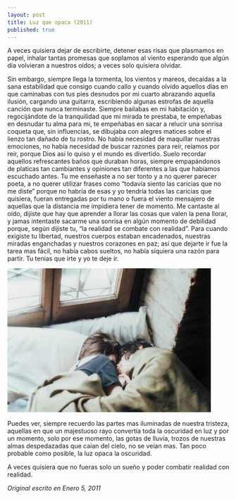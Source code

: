 ```yaml
---
layout: post
title: Luz que opaca (2011)
published: true
---
```


A veces quisiera dejar de escribirte, detener esas risas que plasmamos en papel, inhalar tantas promesas que soplamos al viento esperando que algún día volvieran a nuestros oídos; a veces solo quisiera olvidar.

Sin embargo, siempre llega la tormenta, los vientos y mareos, decaídas a la sana estabilidad que consigo cuando callo y cuando olvido aquellos días en que caminabas con tus pies desnudos por mi cuarto abrazando aquella ilusión, cargando una guitarra, escribiendo algunas estrofas de aquella canción que nunca terminaste. Siempre bailabas en mi habitación y, regocijándote de la tranquilidad que mi mirada te prestaba, te empeñabas en desnudar tu alma para mi, te empeñabas en sacar a relucir una sonrisa coqueta que, sin influencias, se dibujaba con alegres matices sobre el lienzo tan dañado de tu rostro. No había necesidad de maquillar nuestras emociones, no había necesidad de buscar razones para reír, reíamos por reír, porque Dios así lo quiso y el mundo es divertido. Suelo recordar aquellos refrescantes baños que duraban horas, siempre empapándonos de platicas tan cambiantes y opiniones tan diferentes a las que habíamos escuchado antes. Tu me enseñaste a no ser tonto y a no querer parecer poeta, a no querer utilizar frases como “todavía siento las caricias que no me diste” porque no habría de esas y yo tendría todas las caricias que quisiera, fueran entregadas por tu mano o fuera el viento mensajero de aquellas que la distancia me impidiera tener de momento. Me cantaste al oído, dijiste que hay que aprender a llorar las cosas que valen la pena llorar, y jamas intentaste sacarme una sonrisa en algún momento de debilidad porque, según dijiste tu, “la realidad se combate con realidad”. Para cuando exigiste tu libertad, nuestros cuerpos estaban encadenados, nuestras miradas enganchadas y nuestros corazones en paz; así que dejarte ir fue la tarea mas fácil, no había cabos sueltos, no había siquiera una razón para partir. Tu tenias que irte y yo te deje ir.

<img src="/images/post/luzqueopaca.jpg" alt="Algun amor" style="box-shadow: 0 0 8px 8px white inset;">

Puedes ver, siempre recuerdo las partes mas iluminadas de nuestra tristeza, aquellas en que un majestuoso rayo convertía toda la oscuridad en luz y por un momento, solo por ese momento, las gotas de lluvia, trozos de nuestras almas despedazadas que caían del cielo, no se veían mas. Tan poco probable como posible, la luz opaca la oscuridad.

A veces quisiera que no fueras solo un sueño y poder combatir realidad con realidad.

_Original escrito en Enero 5, 2011_